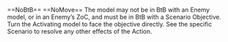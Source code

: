 ==NoBtB== ==NoMove==
The model may not be in BtB with an Enemy model, or in an Enemy’s ZoC, and must be in BtB with a Scenario Objective. Turn the Activating model to face the objective directly. See the specific Scenario to resolve any other effects of the Action.